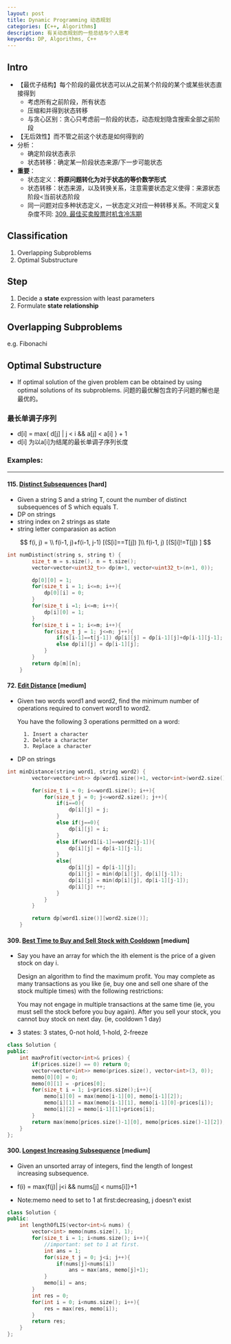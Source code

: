 ```yaml
---
layout: post
title: Dynamic Programming 动态规划
categories: [C++, Algorithms]
description: 有关动态规划的一些总结与个人思考
keywords: DP, Algorithms, C++
---
```

## Intro
- 【最优子结构】每个阶段的最优状态可以从之前某个阶段的某个或某些状态直接得到 
    - 考虑所有之前阶段，所有状态
    - 压缩和并得到状态转移
    - 与贪心区别：贪心只考虑前一阶段的状态，动态规划隐含搜索全部之前阶段
- 【无后效性】而不管之前这个状态是如何得到的
- 分析：
    - 确定阶段状态表示
    - 状态转移：确定某一阶段状态来源/下一步可能状态
- **重要**：
    - 状态定义：**将原问题转化为对于状态的等价数学形式**
    - 状态转移：状态来源，以及转换关系，注意需要状态定义使得：来源状态阶段<当前状态阶段
    - 同一问题对应多种状态定义，一状态定义对应一种转移关系。不同定义复杂度不同: [309. 最佳买卖股票时机含冷冻期](https://leetcode-cn.com/problems/best-time-to-buy-and-sell-stock-with-cooldown/)

## Classification
1) Overlapping Subproblems
2) Optimal Substructure
## Step
1. Decide a **state** expression with 
   least parameters
2. Formulate **state relationship**

## Overlapping Subproblems
e.g. Fibonachi
## Optimal Substructure
- If optimal solution of the given problem can be obtained by using optimal solutions of its subproblems. 问题的最优解包含的子问题的解也是最优的。

### 最长单调子序列
- d[i] = max{ d[j] | j < i && a[j] < a[i] } + 1
- d[i] 为以a[i]为结尾的最长单调子序列长度


### Examples:
----
#### 115. [Distinct Subsequences](https://leetcode-cn.com/problems/distinct-subsequences/) [hard]
- Given a string S and a string T, count the number of distinct subsequences of S which equals T.
- DP on strings
- string index on 2 strings as state
- string letter comparasion as action

$$
f(i, j) = \\
f(i-1, j)+f(i-1, j-1)  [(S[i]==T[j]) ]\\
f(i-1, j) [(S[i]!=T[j]) ]
$$

```cpp
int numDistinct(string s, string t) {
        size_t m = s.size(), n = t.size();
        vector<vector<uint32_t>> dp(m+1, vector<uint32_t>(n+1, 0));

        dp[0][0] = 1;
        for(size_t i = 1; i<=n; i++){
            dp[0][i] = 0;
        }
        for(size_t i =1; i<=m; i++){
            dp[i][0] = 1;
        }
        for(size_t i = 1; i<=m; i++){
            for(size_t j = 1; j<=n; j++){
                if(s[i-1]==t[j-1]) dp[i][j] = dp[i-1][j]+dp[i-1][j-1];
                else dp[i][j] = dp[i-1][j];
            }
        }
        return dp[m][n];
    }
```

#### 72. [Edit Distance](https://leetcode-cn.com/problems/edit-distance/solution/72-edit-distance-by-fa-tiao-xiong/) [medium]
- Given two words word1 and word2, find the minimum number of operations required to convert word1 to word2.

    You have the following 3 operations permitted on a word:

        1. Insert a character
        2. Delete a character
        3. Replace a character


- DP on strings
```cpp
int minDistance(string word1, string word2) {
        vector<vector<int>> dp(word1.size()+1, vector<int>(word2.size()+1, 0));

        for(size_t i = 0; i<=word1.size(); i++){
            for(size_t j = 0; j<=word2.size(); j++){
                if(i==0){
                    dp[i][j] = j;
                }
                else if(j==0){
                    dp[i][j] = i;
                }
                else if(word1[i-1]==word2[j-1]){
                    dp[i][j] = dp[i-1][j-1];
                }
                else{
                    dp[i][j] = dp[i-1][j];
                    dp[i][j] = min(dp[i][j], dp[i][j-1]);
                    dp[i][j] = min(dp[i][j], dp[i-1][j-1]);
                    dp[i][j] ++;
                }
            }
        }

        return dp[word1.size()][word2.size()];
    }
```
#### 309. [Best Time to Buy and Sell Stock with Cooldown](https://leetcode-cn.com/problems/best-time-to-buy-and-sell-stock-with-cooldown/) [medium]
- Say you have an array for which the ith element is the price of a given stock on day i.

    Design an algorithm to find the maximum profit. You may complete as many transactions as you like (ie, buy one and sell one share of the stock multiple times) with the following restrictions:

    You may not engage in multiple transactions at the same time (ie, you must sell the stock before you buy again).
    After you sell your stock, you cannot buy stock on next day. (ie, cooldown 1 day)

- 3 states: 3 states, 0-not hold, 1-hold, 2-freeze
```cpp
class Solution {
public:
    int maxProfit(vector<int>& prices) {
        if(prices.size() == 0) return 0;
        vector<vector<int>> memo(prices.size(), vector<int>(3, 0));
        memo[0][0] = 0;
        memo[0][1] = -prices[0];
        for(size_t i = 1; i<prices.size();i++){
            memo[i][0] = max(memo[i-1][0], memo[i-1][2]);
            memo[i][1] = max(memo[i-1][1], memo[i-1][0]-prices[i]);
            memo[i][2] = memo[i-1][1]+prices[i];
        }
        return max(memo[prices.size()-1][0], memo[prices.size()-1][2]);
    }
};
```
#### 300. [Longest Increasing Subsequence](https://leetcode-cn.com/problems/longest-increasing-subsequence/) [medium]
- Given an unsorted array of integers, find the length of longest increasing subsequence.
- f(i) = max{f(j)| j<i && nums[j] < nums[i]}+1

- Note:memo need to set to 1 at first:decreasing, j doesn't exist

```cpp
class Solution {
public:
    int lengthOfLIS(vector<int>& nums) {
        vector<int> memo(nums.size(), 1);
        for(size_t i = 1; i<nums.size(); i++){
            //important: set to 1 at first.
            int ans = 1;
            for(size_t j = 0; j<i; j++){
                if(nums[j]<nums[i])
                    ans = max(ans, memo[j]+1);
            }
            memo[i] = ans;
        }
        int res = 0;
        for(int i = 0; i<nums.size(); i++){
            res = max(res, memo[i]);
        }
        return res;
    }
};
```